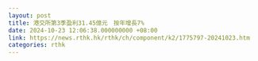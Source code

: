 ```yaml
---
layout: post
title: 港交所第3季盈利31.45億元　按年增長7%
date: 2024-10-23 12:06:38.000000000 +08:00
link: https://news.rthk.hk/rthk/ch/component/k2/1775797-20241023.htm
categories: rthk
---
```



